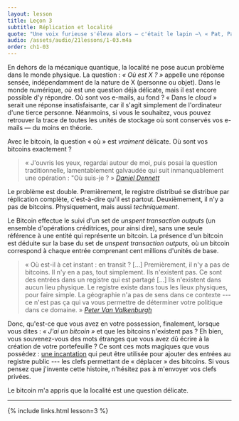 ```yaml
---
layout: lesson
title: Leçon 3
subtitle: Réplication et localité
quote: "Une voix furieuse s'éleva alors — c'était le lapin —\ « Pat, Pat ! où es-tu ?\ »"
audio: /assets/audio/21lessons/1-03.m4a
order: ch1-03
---
```


En dehors de la mécanique quantique, la localité ne pose aucun problème dans le monde physique.
La question : *« Où est X ? »* appelle une réponse sensée, indépendamment de la nature de X
(personne ou objet). Dans le monde numérique, *où* est une question déjà délicate, mais il est
encore possible d'y répondre. Où sont vos e-mails, au fond ? « Dans le *cloud* » serait une réponse
insatisfaisante, car il s'agit simplement de l'ordinateur d'une tierce personne. Néanmoins, si
vous le souhaitez, vous pouvez retrouver la trace de toutes les unités de stockage où sont conservés
vos e-mails — du moins en théorie.

Avec le bitcoin, la question « où » est *vraiment* délicate. Où sont vos bitcoins exactement ?

> « J'ouvris les yeux, regardai autour de moi, puis posai la question traditionnelle, lamentablement galvaudée
> qui suit inmanquablement une opération : "Où
> suis-je ? »
> <cite>[Daniel Dennett]</cite>

Le problème est double. Premièrement, le registre distribué
se distribue par réplication complète, c'est-à-dire qu'il est partout.
Deuxièmement, il n'y a pas de bitcoins. Physiquement,
mais aussi *techniquement*.

Le Bitcoin effectue le suivi d'un set de *unspent transaction outputs* 
(un ensemble d'opérations créditrices, pour ainsi dire), sans une seule référence à une entité
qui représente un bitcoin. La présence d'un bitcoin est déduite sur la base
du set de *unspent transaction outputs*, où un bitcoin correspond à chaque
entrée comprenant cent millions d'unités de base.

> « Où est-il à cet instant : en transit ? [...] Premièrement, il n'y a pas de bitcoins.
> Il n'y en a pas, tout simplement. Ils n'existent pas. Ce sont des entrées dans un registre
> qui est partagé [...] Ils n'existent dans aucun lieu physique. Le registre existe dans
> tous les lieux physiques, pour faire simple. La géographie n'a pas de sens dans ce contexte
> --- ce n'est pas ça qui va vous permettre de déterminer votre politique dans ce domaine. »
> <cite>[Peter Van Valkenburgh][wbd049]</cite>

Donc, qu'est-ce que vous avez en votre possession, finalement, lorsque vous dites : *« J'ai un bitcoin »*
et que les bitcoins n'existent pas ? Eh bien, vous souvenez-vous des mots étranges que vous avez dû écrire
à la création de votre portefeuille ? Ce sont ces mots magiques que vous possédez : [une incantation] qui
peut être utilisée pour ajouter des entrées au registre public --- les clefs permettant de « déplacer »
des bitcoins. Si vous pensez que j'invente cette histoire, n'hésitez pas à m'envoyer vos clefs privées.

Le bitcoin m'a appris que la localité est une question délicate.

---

{% include links.html lesson=3 %}

<!-- Through the Looking-Glass -->
[une incantation]: https://dergigi.com/2018/08/17/the-magic-dust-of-cryptography/

<!-- Down the Rabbit Hole -->
[Daniel Dennett]: https://www.lehigh.edu/~mhb0/Dennett-WhereAmI.pdf
[1st Amendment]: https://fr.wikipedia.org/wiki/Premier_amendement_de_la_Constitution_des_%C3%89tats-Unis
[wbd049]: https://www.whatbitcoindid.com/podcast/coin-centers-peter-van-valkenburg-on-preserving-the-freedom-to-innovate-with-public-blockchains

<!-- Wikipedia -->
[Alice]: https://fr.wikipedia.org/wiki/Les_Aventures_d%27Alice_au_pays_des_merveilles
[Carroll]: https://fr.wikipedia.org/wiki/Lewis_Carroll
